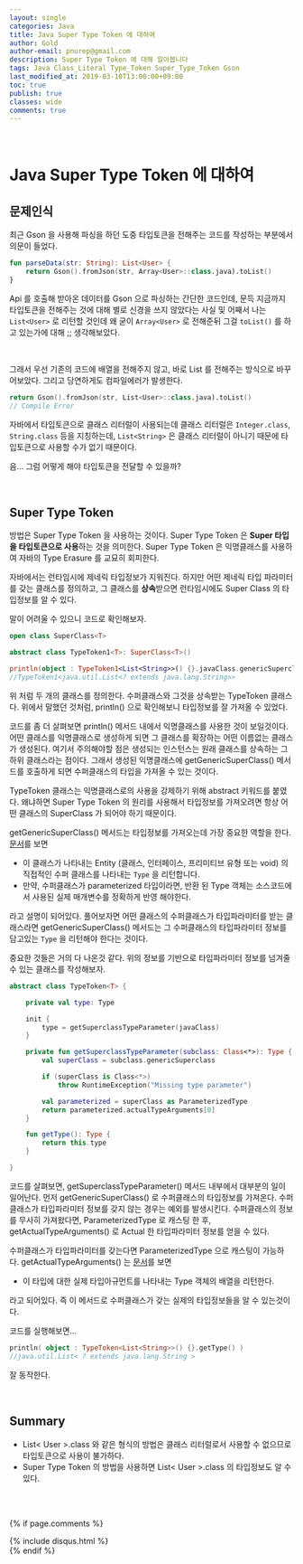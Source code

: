 ```yaml
---
layout: single
categories: Java
title: Java Super Type Token 에 대하여
author: Gold
author-email: pnurep@gmail.com
description: Super Type Token 에 대해 알아봅니다
tags: Java Class_Literal Type_Token Super_Type_Token Gson
last_modified_at: 2019-03-10T13:00:00+09:00
toc: true
publish: true
classes: wide
comments: true
---
```


<br>

# Java Super Type Token 에 대하여

## 문제인식

최근 Gson 을 사용해 파싱을 하던 도중 타입토큰을 전해주는 코드를 작성하는 부분에서 의문이 들었다.

```kotlin
fun parseData(str: String): List<User> {
    return Gson().fromJson(str, Array<User>::class.java).toList()
}
```

Api 를 호출해 받아온 데이터를 Gson 으로 파싱하는 간단한 코드인데, 문득 지금까지 타입토큰을 전해주는 것에 대해 별로 신경을 쓰지 않았다는 사실 및 어째서 나는 ```List<User>``` 로 리턴할 것인데 왜 굳이 ```Array<User>``` 로 전해준뒤 그걸 ```toList()``` 를 하고 있는가에 대해 ;; 생각해보았다.

<br>

그래서 우선 기존의 코드에 배열을 전해주지 않고, 바로 List 를 전해주는 방식으로 바꾸어보았다.
그리고 당연하게도 컴파일에러가 발생한다.

```kotlin
return Gson().fromJson(str, List<User>::class.java).toList()
// Compile Error
```

자바에서 타입토큰으로 클래스 리터럴이 사용되는데 클래스 리터럴은 ```Integer.class```, ```String.class``` 등을 지칭하는데, ```List<String>``` 은 클래스 리터럴이 아니기 때문에 타입토큰으로 사용할 수가 없기 때문이다.

음... 그럼 어떻게 해야 타입토큰을 전달할 수 있을까?



<br>



## Super Type Token

방법은 Super Type Token 을 사용하는 것이다. Super Type Token 은 <b>Super 타입을 타입토큰으로 사용</b>하는 것을 의미한다.
Super Type Token 은 익명클래스를 사용하여 자바의 Type Erasure 를 교묘히 회피한다.

자바에서는 런타임시에 제네릭 타입정보가 지워진다. 하지만 어떤 제네릭 타입 파라미터를 갖는 클래스를 정의하고, 그 클래스를 <b>상속</b>받으면 런타임시에도 Super Class 의 타입정보를 알 수 있다.

말이 어려울 수 있으니 코드로 확인해보자.

```kotlin
open class SuperClass<T>

abstract class TypeToken1<T>: SuperClass<T>()

println(object : TypeToken1<List<String>>() {}.javaClass.genericSuperclass)
//TypeToken1<java.util.List<? extends java.lang.String>>
```

위 처럼 두 개의 클래스를 정의한다. 수퍼클래스와 그것을 상속받는 TypeToken 클래스다. 위에서 말했던 것처럼, println() 으로 확인해보니 타입정보를 잘 가져올 수 있었다.

코드를 좀 더 살펴보면 println() 메서드 내에서 익명클래스를 사용한 것이 보일것이다. 어떤 클래스를 익명클래스로 생성하게 되면 그 클래스를 확장하는 어떤 이름없는 클래스가 생성된다. 여기서 주의해야할 점은 생성되는 인스턴스는 원래 클래스를 상속하는 그 하위 클래스라는 점이다. 그래서 생성된 익명클래스에 getGenericSuperClass() 메서드를 호출하게 되면 수퍼클래스의 타입을 가져올 수 있는 것이다.

TypeToken 클래스는 익명클래스로의 사용을 강제하기 위해 abstract 키워드를 붙였다. 왜냐하면 Super Type Token 의 원리를 사용해서 타입정보를 가져오려면 항상 어떤 클래스의 SuperClass 가 되어야 하기 때문이다.

getGenericSuperClass() 메서드는 타입정보를 가져오는데 가장 중요한 역할을 한다. [문서](https://docs.oracle.com/javase/8/docs/api/java/lang/Class.html#getGenericSuperclass--)를 보면
* 이 클래스가 나타내는 Entity (클래스, 인터페이스, 프리미티브 유형 또는 void) 의 직접적인 수퍼 클래스를 나타내는 ```Type``` 을 리턴합니다.
* 만약, 수퍼클래스가 parameterized 타입이라면, 반환 된 Type 객체는 소스코드에서 사용된 실제 매개변수를 정확하게 반영 해야한다.

라고 설명이 되어있다. 풀어보자면 어떤 클래스의 수퍼클래스가 타입파라미터를 받는 클래스라면 getGenericSuperClass() 메서드는 그 수퍼클래스의 타입파라미터 정보를 담고있는 ```Type``` 을 리턴해야 한다는 것이다.



중요한 것들은 거의 다 나온것 같다. 위의 정보를 기반으로 타입파라미터 정보를 넘겨줄 수 있는 클래스를 작성해보자.

```kotlin
abstract class TypeToken<T> {

    private val type: Type

    init {
        type = getSuperclassTypeParameter(javaClass)
    }

    private fun getSuperclassTypeParameter(subclass: Class<*>): Type {
        val superClass = subclass.genericSuperclass

        if (superClass is Class<*>)
            throw RuntimeException("Missing type parameter")

        val parameterized = superClass as ParameterizedType
        return parameterized.actualTypeArguments[0]
    }

    fun getType(): Type {
        return this.type
    }

}
```

코드를 살펴보면, getSuperclassTypeParameter() 메서드 내부에서 대부분의 일이 일어난다. 먼저 getGenericSuperClass() 로 수퍼클래스의 타입정보를 가져온다. 수퍼클래스가 타입파라미터 정보를 갖지 않는 경우는 예외를 발생시킨다. 수퍼클래스의 정보를 무사히 가져왔다면, ParameterizedType 로 캐스팅 한 후, getActualTypeArguments() 로 Actual 한 타입파라미터 정보를 얻을 수 있다.

수퍼클래스가 타입파라미터를 갖는다면 ParameterizedType 으로 캐스팅이 가능하다. getActualTypeArguments() 는 [문서](https://docs.oracle.com/javase/8/docs/api/java/lang/reflect/ParameterizedType.html#getActualTypeArguments--)를 보면
* 이 타입에 대한 실제 타입아규먼트를 나타내는 Type 객체의 배열을 리턴한다.

라고 되어있다. 즉 이 메서드로 수퍼클래스가 갖는 실제의 타입정보들을 알 수 있는것이다.


코드를 실행해보면...

```kotlin
println( object : TypeToken<List<String>>() {}.getType() )
//java.util.List< ? extends java.lang.String >
```

잘 동작한다.




<br>




## Summary

* List< User >.class 와 같은 형식의 방법은 클래스 리터럴로서 사용할 수 없으므로 타입토큰으로 사용이 불가하다.
* Super Type Token 의 방법을 사용하면 List< User >.class 의 타입정보도 알 수 있다.


<br><br>


{% if page.comments %}
<div id="post-disqus" class="container">
{% include disqus.html %}
</div>
{% endif %}


























